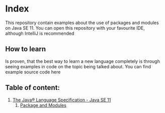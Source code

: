 # Index
This repository contain examples about the use of packages and modules on Java SE 11. You can open this
repository with your favourite IDE, although IntelliJ is recommended

## How to learn
Is proven, that the best way to learn a new language completely is through seeing examples in code on the topic
being talked about. You can find example source code here

## Table of content:
1. [ The Java® Language Specification - Java SE 11 ](https://docs.oracle.com/javase/specs/jls/se11/html/index.html)
   1. [ Package and Modules ](https://github.com/ignamlrz/learn-java/tree/se11/jls-7)
